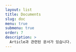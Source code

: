```yaml
---
layout: list
title: Documents
slug: doc
menu: true
submenu: true
order: 7
description: >
  Article과 관련된 문서가 있습니다.
---
```

